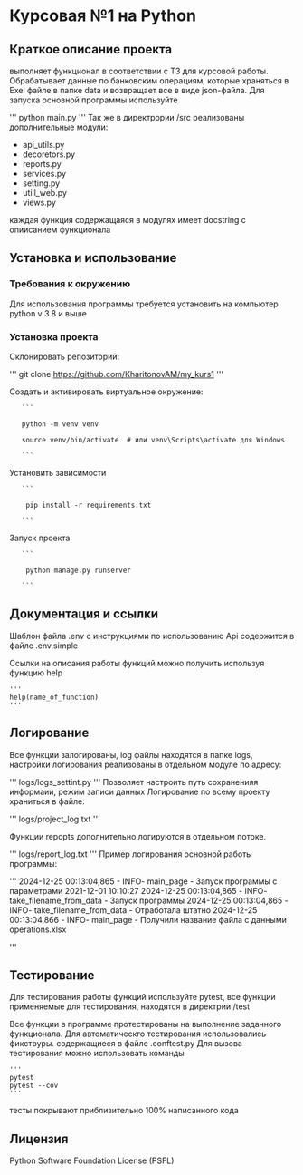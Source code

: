 # Курсовая №1 на Python

## Краткое описание проекта

выполняет функционал в соответствии с ТЗ для курсовой работы. Обрабатывает данные по банковским операциям, которые храняться в Exel файле в папке data и возвращает все в виде json-файла.
Для запуска основной программы используйте 

'''
python main.py
'''
Так же в директрории /src реализованы дополнительные модули:

- api_utils.py
- decoretors.py
- reports.py
- services.py
- setting.py
- utill_web.py
- views.py

каждая функция содержащаяся в модулях имеет docstring с опиисанием функционала

## Установка и использование

### Требования к окружению

Для использования программы требуется установить на компьютер python v 3.8 и выше

### Установка проекта

Склонировать репозиторий:

'''
git clone https://github.com/KharitonovAM/my_kurs1
'''


Создать и активировать виртуальное окружение:

       ```

       python -m venv venv

       source venv/bin/activate  # или venv\Scripts\activate для Windows

       ```
Установить зависимости

       ```

        pip install -r requirements.txt

       ```
Запуск проекта

       ```

        python manage.py runserver

       ```

## Документация и ссылки

Шаблон файла .env с инструкциями по использованию Api содержится в файле .env.simple 

Ссылки на описания работы функций можно получить используя функцию help 

    '''
    help(name_of_function)
    '''

## Логирование

Все функции залогированы, log файлы находятся в папке logs, настройки логирования реализованы в отдельном модуле по адресу:

'''
logs/logs_settint.py
'''
Позволяет настроить путь сохраненияя информаии, режим записи данных
Логирование по всему проекту храниться в файле:

'''
logs/project_log.txt
'''

Функции repopts дополнительно логируются в отдельном потоке.

'''
logs/report_log.txt
'''
Пример логирования основной работы программы:

'''
2024-12-25 00:13:04,865 - INFO- main_page - Запуск программы с параметрами 2021-12-01 10:10:27
2024-12-25 00:13:04,865 - INFO- take_filename_from_data - Запуск программы
2024-12-25 00:13:04,865 - INFO- take_filename_from_data - Отработала штатно
2024-12-25 00:13:04,866 - INFO- main_page - Получили название файла с данными operations.xlsx

'''

## Тестирование

Для тестирования работы функций используйте pytest, все функции применяемые для тестирования, находятся в директрии /test

Все функции в программе протестированы на выполнение заданного функционала.
Для автоматическго тестирования использовались фикструры. содержащиеся в файле .conftest.py
Для вызова тестирования можно использовать команды

    '''
    pytest
    pytest --cov
    '''
тесты покрывают приблизительно 100% написанного кода

## Лицензия

Python Software Foundation License (PSFL)